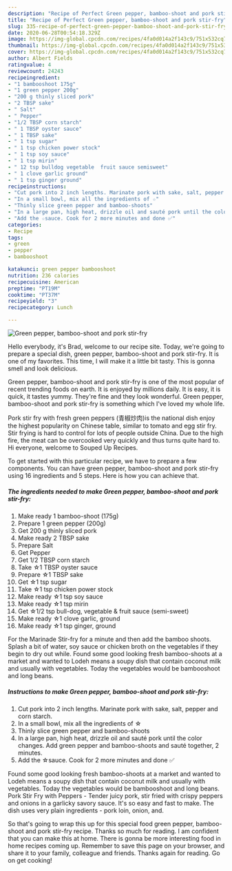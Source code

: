 ```yaml
---
description: "Recipe of Perfect Green pepper, bamboo-shoot and pork stir-fry"
title: "Recipe of Perfect Green pepper, bamboo-shoot and pork stir-fry"
slug: 335-recipe-of-perfect-green-pepper-bamboo-shoot-and-pork-stir-fry
date: 2020-06-28T00:54:18.329Z
image: https://img-global.cpcdn.com/recipes/4fa0d014a2f143c9/751x532cq70/green-pepper-bamboo-shoot-and-pork-stir-fry-recipe-main-photo.jpg
thumbnail: https://img-global.cpcdn.com/recipes/4fa0d014a2f143c9/751x532cq70/green-pepper-bamboo-shoot-and-pork-stir-fry-recipe-main-photo.jpg
cover: https://img-global.cpcdn.com/recipes/4fa0d014a2f143c9/751x532cq70/green-pepper-bamboo-shoot-and-pork-stir-fry-recipe-main-photo.jpg
author: Albert Fields
ratingvalue: 4
reviewcount: 24243
recipeingredient:
- "1 bambooshoot 175g"
- "1 green pepper 200g"
- "200 g thinly sliced pork"
- "2 TBSP sake"
- " Salt"
- " Pepper"
- "1/2 TBSP corn starch"
- " 1 TBSP oyster sauce"
- " 1 TBSP sake"
- " 1 tsp sugar"
- " 1 tsp chicken power stock"
- " 1 tsp soy sauce"
- " 1 tsp mirin"
- " 12 tsp bulldog vegetable  fruit sauce semisweet"
- " 1 clove garlic ground"
- " 1 tsp ginger ground"
recipeinstructions:
- "Cut pork into 2 inch lengths. Marinate pork with sake, salt, pepper and corn starch."
- "In a small bowl, mix all the ingredients of ☆"
- "Thinly slice green pepper and bamboo-shoots"
- "In a large pan, high heat, drizzle oil and sauté pork until the color changes. Add green pepper and bamboo-shoots and sauté together, 2 minutes."
- "Add the ☆sauce. Cook for 2 more minutes and done ✅"
categories:
- Recipe
tags:
- green
- pepper
- bambooshoot

katakunci: green pepper bambooshoot 
nutrition: 236 calories
recipecuisine: American
preptime: "PT19M"
cooktime: "PT37M"
recipeyield: "3"
recipecategory: Lunch

---
```



![Green pepper, bamboo-shoot and pork stir-fry](https://img-global.cpcdn.com/recipes/4fa0d014a2f143c9/751x532cq70/green-pepper-bamboo-shoot-and-pork-stir-fry-recipe-main-photo.jpg)

Hello everybody, it's Brad, welcome to our recipe site. Today, we're going to prepare a special dish, green pepper, bamboo-shoot and pork stir-fry. It is one of my favorites. This time, I will make it a little bit tasty. This is gonna smell and look delicious.

Green pepper, bamboo-shoot and pork stir-fry is one of the most popular of recent trending foods on earth. It is enjoyed by millions daily. It is easy, it is quick, it tastes yummy. They're fine and they look wonderful. Green pepper, bamboo-shoot and pork stir-fry is something which I've loved my whole life.

Pork stir fry with fresh green peppers (青椒炒肉)is the national dish enjoy the highest popularity on Chinese table, similar to tomato and egg stir fry. Stir frying is hard to control for lots of people outside China. Due to the high fire, the meat can be overcooked very quickly and thus turns quite hard to. Hi everyone, welcome to Souped Up Recipes.


To get started with this particular recipe, we have to prepare a few components. You can have green pepper, bamboo-shoot and pork stir-fry using 16 ingredients and 5 steps. Here is how you can achieve that.

<!--inarticleads1-->

##### The ingredients needed to make Green pepper, bamboo-shoot and pork stir-fry:

1. Make ready 1 bamboo-shoot (175g)
1. Prepare 1 green pepper (200g)
1. Get 200 g thinly sliced pork
1. Make ready 2 TBSP sake
1. Prepare  Salt
1. Get  Pepper
1. Get 1/2 TBSP corn starch
1. Take  ☆1 TBSP oyster sauce
1. Prepare  ☆1 TBSP sake
1. Get  ☆1 tsp sugar
1. Take  ☆1 tsp chicken power stock
1. Make ready  ☆1 tsp soy sauce
1. Make ready  ☆1 tsp mirin
1. Get  ☆1/2 tsp bull-dog, vegetable &amp; fruit sauce (semi-sweet)
1. Make ready  ☆1 clove garlic, ground
1. Make ready  ☆1 tsp ginger, ground


For the Marinade Stir-fry for a minute and then add the bamboo shoots. Splash a bit of water, soy sauce or chicken broth on the vegetables if they begin to dry out while. Found some good looking fresh bamboo-shoots at a market and wanted to Lodeh means a soupy dish that contain coconut milk and usually with vegetables. Today the vegetables would be bambooshoot and long beans. 

<!--inarticleads2-->

##### Instructions to make Green pepper, bamboo-shoot and pork stir-fry:

1. Cut pork into 2 inch lengths. Marinate pork with sake, salt, pepper and corn starch.
1. In a small bowl, mix all the ingredients of ☆
1. Thinly slice green pepper and bamboo-shoots
1. In a large pan, high heat, drizzle oil and sauté pork until the color changes. Add green pepper and bamboo-shoots and sauté together, 2 minutes.
1. Add the ☆sauce. Cook for 2 more minutes and done ✅


Found some good looking fresh bamboo-shoots at a market and wanted to Lodeh means a soupy dish that contain coconut milk and usually with vegetables. Today the vegetables would be bambooshoot and long beans. Pork Stir Fry with Peppers - Tender juicy pork, stir fried with crispy peppers and onions in a garlicky savory sauce. It&#39;s so easy and fast to make. The dish uses very plain ingredients - pork loin, onion, and. 

So that's going to wrap this up for this special food green pepper, bamboo-shoot and pork stir-fry recipe. Thanks so much for reading. I am confident that you can make this at home. There is gonna be more interesting food in home recipes coming up. Remember to save this page on your browser, and share it to your family, colleague and friends. Thanks again for reading. Go on get cooking!
